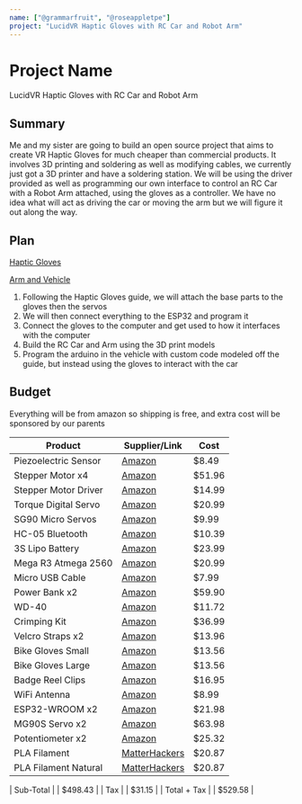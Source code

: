 ```yaml
---
name: ["@grammarfruit", "@roseappletpe"]
project: "LucidVR Haptic Gloves with RC Car and Robot Arm"
---
```


# Project Name

LucidVR Haptic Gloves with RC Car and Robot Arm

## Summary

Me and my sister are going to build an open source project that aims to create VR Haptic Gloves for much cheaper than commercial products. It involves 3D printing and soldering as well as modifying cables, we currently just got a 3D printer and have a soldering station. We will be using the driver provided as well as programming our own interface to control an RC Car with a Robot Arm attached, using the gloves as a controller. We have no idea what will act as driving the car or moving the arm but we will figure it out along the way.

## Plan

[Haptic Gloves](https://github.com/LucidVR/lucidgloves/wiki/Prototype-4-Parts-List)

[Arm and Vehicle](https://howtomechatronics.com/projects/arduino-robot-arm-and-mecanum-wheels-platform-automatic-operation/)

1. Following the Haptic Gloves guide, we will attach the base parts to the gloves then the servos
2. We will then connect everything to the ESP32 and program it
3. Connect the gloves to the computer and get used to how it interfaces with the computer
4. Build the RC Car and Arm using the 3D print models
5. Program the arduino in the vehicle with custom code modeled off the guide, but instead using the gloves to interact with the car

## Budget

Everything will be from amazon so shipping is free, and extra cost will be sponsored by our parents

| Product         | Supplier/Link                         | Cost   |
| --------------- | ------------------------------------- | ------ |
| Piezoelectric Sensor | [Amazon](https://www.amazon.com/gp/product/B07Q9J5C4G/ref=ox_sc_act_title_1?smid=A30QSGOJR8LMXA&psc=1) | $8.49 |
| Stepper Motor x4 | [Amazon](https://www.amazon.com/gp/product/B00PNEQI7W/ref=ox_sc_act_title_2?smid=AWQBCGWISS7BL&psc=1) | $51.96 |
| Stepper Motor Driver | [Amazon](https://www.amazon.com/gp/product/B01NCE3ZW1/ref=ox_sc_act_title_3?smid=A30QSGOJR8LMXA&psc=1) | $14.99 |
| Torque Digital Servo | [Amazon](https://www.amazon.com/gp/product/B07MFK266B/ref=ox_sc_act_title_4?smid=A2QTZX14X1D97I&psc=1) | $20.99 |
| SG90 Micro Servos | [Amazon](https://www.amazon.com/gp/product/B07MLR1498/ref=ox_sc_act_title_5?smid=A2QTZX14X1D97I&psc=1) | $9.99 |
| HC-05 Bluetooth | [Amazon](https://www.amazon.com/gp/product/B071YJG8DR/ref=ox_sc_act_title_6?smid=A30QSGOJR8LMXA&psc=1) | $10.39 |
| 3S Lipo Battery | [Amazon](https://www.amazon.com/gp/product/B091T3T2NP/ref=ox_sc_act_title_7?smid=A2YFGUYOOPVJZ2&psc=1) | $23.99 |
| Mega R3 Atmega 2560 | [Amazon](https://www.amazon.com/gp/product/B01H4ZLZLQ/ref=ox_sc_act_title_8?smid=A2WWHQ25ENKVJ1&psc=1) | $20.99 |
| Micro USB Cable | [Amazon](https://www.amazon.com/gp/product/B095JZSHXQ/ref=ox_sc_act_title_9?smid=A1FYORZ4MBN3U4&psc=1) | $7.99 |
| Power Bank x2 | [Amazon](https://www.amazon.com/gp/product/B094G1GL8T/ref=ox_sc_act_title_10?smid=A1648LC4ZXGT54&psc=1) | $59.90 |
| WD-40 | [Amazon](https://www.amazon.com/gp/product/B00ITS7LRU/ref=ox_sc_act_title_11?smid=ATVPDKIKX0DER&psc=1) | $11.72 |
| Crimping Kit | [Amazon](https://www.amazon.com/gp/product/B07ZK5F8HP/ref=ox_sc_act_title_12?smid=ANYK2SEFS0EGZ&psc=1) | $36.99 |
| Velcro Straps x2 | [Amazon](https://www.amazon.com/gp/product/B00006IC2R/ref=ox_sc_act_title_13?smid=ATVPDKIKX0DER&psc=1) | $13.96 |
| Bike Gloves Small | [Amazon](https://www.amazon.com/gp/product/B07VHR1ZD3/ref=ox_sc_act_title_14?smid=AUB0SXVRBYFTD&psc=1) | $13.56 |
| Bike Gloves Large | [Amazon](https://www.amazon.com/gp/product/B07VFPY722/ref=ox_sc_act_title_15?smid=AUB0SXVRBYFTD&psc=1) | $13.56 |
| Badge Reel Clips | [Amazon](https://www.amazon.com/gp/product/B0732Z7T8W/ref=ox_sc_act_title_16?smid=A12N14GC39SHEQ&psc=1) | $16.95 |
| WiFi Antenna | [Amazon](https://www.amazon.com/gp/product/B07R21LN5P/ref=ox_sc_act_title_17?smid=A3QGQTWHPH4WOA&psc=1) | $8.99 |
| ESP32-WROOM x2 | [Amazon](https://www.amazon.com/gp/product/B09BM1QW29/ref=ox_sc_act_title_18?smid=A14XFIGSXQ69KC&psc=1) | $21.98 |
| MG90S Servo x2 | [Amazon](https://www.amazon.com/gp/product/B07R3ZYQLC/ref=ox_sc_act_title_19?smid=A3H1S8HVHBGDBK&psc=1) | $63.98 |
| Potentiometer x2 | [Amazon](https://www.amazon.com/gp/product/B07XQ1Q9RN/ref=ox_sc_act_title_20?smid=A1LH3TFU4S09BS&psc=1) | $25.32 |
| PLA Filament | [MatterHackers](https://www.matterhackers.com/store/l/175mm-pla-filament-lightblue-1-kg/sk/M4M03KA6) | $20.87 |
| PLA Filament Natural | [MatterHackers](https://www.matterhackers.com/store/l/175mm-pla-filament-natural-1-kg/sk/M0QV78YA) | $20.87 | 

| Sub-Total           |                                       | $498.43 |
| Tax                 |                                       | $31.15  |
| Total + Tax         |                                       | $529.58 |
